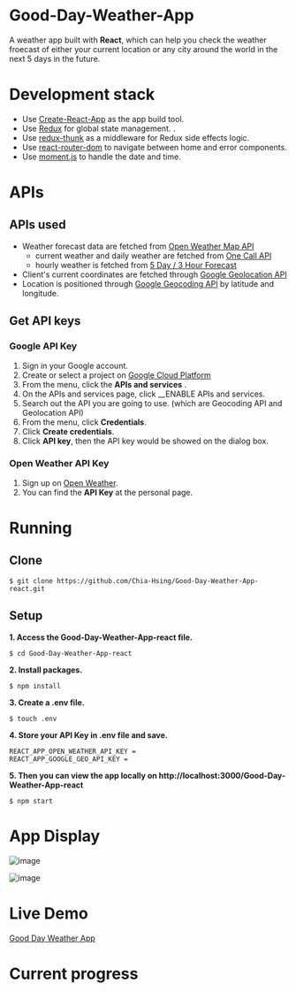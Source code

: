 # Good-Day-Weather-App

A weather app built with __React__, which can help you check the weather froecast of either your current location or any city around the world in the next 5 days in the future. 

# Development stack
- Use [Create-React-App](https://create-react-app.dev/) as the app build tool.
- Use [Redux](https://redux.js.org/) for global state management. .
- Use [redux-thunk](https://github.com/reduxjs/redux-thunk) as a middleware for Redux side effects logic.
- Use [react-router-dom](https://github.com/ReactTraining/react-router/tree/master/packages/react-router-dom) to navigate between home and error components.
- Use [moment.js](https://momentjs.com/) to handle the date and time.

# APIs

## APIs used
  - Weather forecast data are fetched from [Open Weather Map API](https://openweathermap.org/api)
    - current weather and daily weather are fetched from [One Call API](https://openweathermap.org/api/one-call-api)
    - hourly weather is fetched from [5 Day / 3 Hour Forecast](https://openweathermap.org/forecast5)
  - Client's current coordinates are fetched through [Google Geolocation API](https://developers.google.com/maps/documentation/geolocation/overview)
  - Location is positioned through [Google Geocoding API](https://developers.google.com/maps/documentation/geocoding/overview) by latitude and longitude.
## Get API keys
  ### Google API Key
  1. Sign in your Google account.
  2. Create or select a project on [Google Cloud Platform](https://console.developers.google.com/)
  3. From the menu, click the __APIs and services__ .
  4. On the APIs and services page, click __ENABLE APIs and services.
  5. Search out the API you are going to use. (which are Geocoding API and Geolocation API)
  6. From the menu, click __Credentials__.
  7. Click __Create credentials__.
  8. Click __API key__, then the API key would be showed on the dialog box.
  ### Open Weather API Key
  1. Sign up on [Open Weather](https://home.openweathermap.org/).
  2. You can find the __API Key__ at the personal page.

# Running
## Clone
```
$ git clone https://github.com/Chia-Hsing/Good-Day-Weather-App-react.git
```
  
## Setup
**1. Access the Good-Day-Weather-App-react file.**
```
$ cd Good-Day-Weather-App-react
```
**2. Install packages.**
```
$ npm install
```
**3. Create a .env file.**
```
$ touch .env
```
**4. Store your API Key in .env file and save.**
```
REACT_APP_OPEN_WEATHER_API_KEY = 
REACT_APP_GOOGLE_GEO_API_KEY = 
```
**5. Then you can view the app locally on http://localhost:3000/Good-Day-Weather-App-react**
```
$ npm start
```
# App Display

![image](https://github.com/Chia-Hsing/Good-Day-Weather-App-react/blob/master/src/img/1.png)

![image](https://github.com/Chia-Hsing/Good-Day-Weather-App-react/blob/master/src/img/GoodDayWeatherApp.png)

# Live Demo

[Good Day Weather App](https://chia-hsing.github.io/Good-Day-Weather-App-react/)

# Current progress
